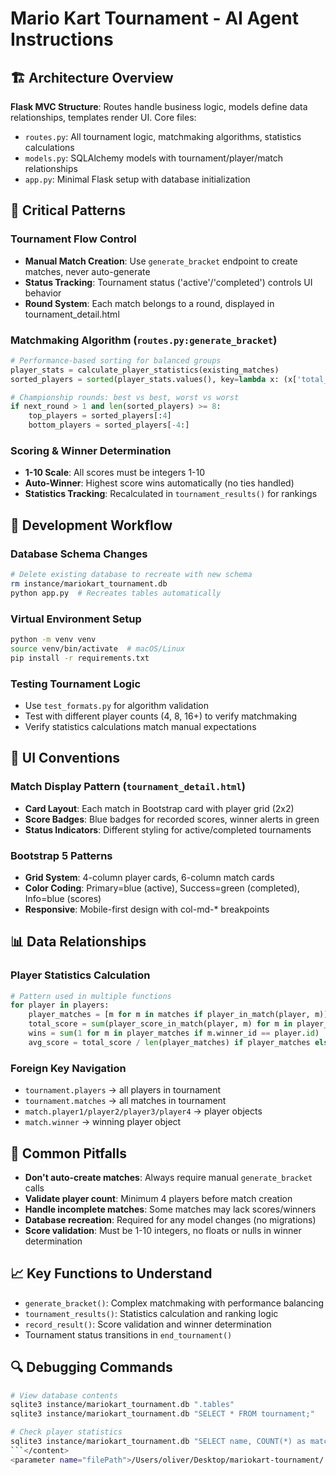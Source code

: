 # Mario Kart Tournament - AI Agent Instructions

## 🏗️ Architecture Overview

**Flask MVC Structure**: Routes handle business logic, models define data relationships, templates render UI. Core files:
- `routes.py`: All tournament logic, matchmaking algorithms, statistics calculations
- `models.py`: SQLAlchemy models with tournament/player/match relationships
- `app.py`: Minimal Flask setup with database initialization

## 🎯 Critical Patterns

### Tournament Flow Control
- **Manual Match Creation**: Use `generate_bracket` endpoint to create matches, never auto-generate
- **Status Tracking**: Tournament status ('active'/'completed') controls UI behavior
- **Round System**: Each match belongs to a round, displayed in tournament_detail.html

### Matchmaking Algorithm (`routes.py:generate_bracket`)
```python
# Performance-based sorting for balanced groups
player_stats = calculate_player_statistics(existing_matches)
sorted_players = sorted(player_stats.values(), key=lambda x: (x['total_score'], x['wins'], x['avg_score']), reverse=True)

# Championship rounds: best vs best, worst vs worst
if next_round > 1 and len(sorted_players) >= 8:
    top_players = sorted_players[:4]
    bottom_players = sorted_players[-4:]
```

### Scoring & Winner Determination
- **1-10 Scale**: All scores must be integers 1-10
- **Auto-Winner**: Highest score wins automatically (no ties handled)
- **Statistics Tracking**: Recalculated in `tournament_results()` for rankings

## 🔧 Development Workflow

### Database Schema Changes
```bash
# Delete existing database to recreate with new schema
rm instance/mariokart_tournament.db
python app.py  # Recreates tables automatically
```

### Virtual Environment Setup
```bash
python -m venv venv
source venv/bin/activate  # macOS/Linux
pip install -r requirements.txt
```

### Testing Tournament Logic
- Use `test_formats.py` for algorithm validation
- Test with different player counts (4, 8, 16+) to verify matchmaking
- Verify statistics calculations match manual expectations

## 🎨 UI Conventions

### Match Display Pattern (`tournament_detail.html`)
- **Card Layout**: Each match in Bootstrap card with player grid (2x2)
- **Score Badges**: Blue badges for recorded scores, winner alerts in green
- **Status Indicators**: Different styling for active/completed tournaments

### Bootstrap 5 Patterns
- **Grid System**: 4-column player cards, 6-column match cards
- **Color Coding**: Primary=blue (active), Success=green (completed), Info=blue (scores)
- **Responsive**: Mobile-first design with col-md-* breakpoints

## 📊 Data Relationships

### Player Statistics Calculation
```python
# Pattern used in multiple functions
for player in players:
    player_matches = [m for m in matches if player_in_match(player, m)]
    total_score = sum(player_score_in_match(player, m) for m in player_matches)
    wins = sum(1 for m in player_matches if m.winner_id == player.id)
    avg_score = total_score / len(player_matches) if player_matches else 0
```

### Foreign Key Navigation
- `tournament.players` → all players in tournament
- `tournament.matches` → all matches in tournament
- `match.player1/player2/player3/player4` → player objects
- `match.winner` → winning player object

## 🚨 Common Pitfalls

- **Don't auto-create matches**: Always require manual `generate_bracket` calls
- **Validate player count**: Minimum 4 players before match creation
- **Handle incomplete matches**: Some matches may lack scores/winners
- **Database recreation**: Required for any model changes (no migrations)
- **Score validation**: Must be 1-10 integers, no floats or nulls in winner determination

## 📈 Key Functions to Understand

- `generate_bracket()`: Complex matchmaking with performance balancing
- `tournament_results()`: Statistics calculation and ranking logic
- `record_result()`: Score validation and winner determination
- Tournament status transitions in `end_tournament()`

## 🔍 Debugging Commands

```bash
# View database contents
sqlite3 instance/mariokart_tournament.db ".tables"
sqlite3 instance/mariokart_tournament.db "SELECT * FROM tournament;"

# Check player statistics
sqlite3 instance/mariokart_tournament.db "SELECT name, COUNT(*) as matches FROM player p JOIN match m ON p.id IN (m.player1_id, m.player2_id, m.player3_id, m.player4_id) GROUP BY p.id;"
```</content>
<parameter name="filePath">/Users/oliver/Desktop/mariokart-tournament/.github/copilot-instructions.md
